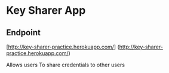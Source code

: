 # Key Sharer App

## Endpoint
  
 [http://key-sharer-practice.herokuapp.com/] (http://key-sharer-practice.herokuapp.com/)

Allows users To share credentials to other users
